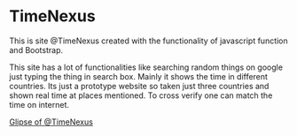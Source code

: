 # TimeNexus
This is site @TimeNexus created with the functionality of javascript function and Bootstrap.

This site has a lot of functionalities like searching random things on google just typing the thing in search box.
Mainly it shows the time in different countries. Its just a prototype website so taken just three countries and shown real time at places mentioned.
To cross verify one can match the time on internet.

[Glipse of @TimeNexus](https://garv99s.github.io/TimeNexus/)

